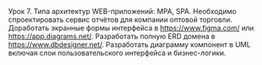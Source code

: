 Урок 7. Типа архитектур WEB-приложений: MPA, SPA.
Необходимо спроектировать сервис отчётов для компании оптовой торговли.
Доработать экранные формы интерфейса в https://www.figma.com/ или https://app.diagrams.net/.
Разработать полную ERD домена в https://www.dbdesigner.net/.
Разработать диаграмму компонент в UML включая слои пользовательского интерфейса и бизнес-логики.